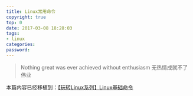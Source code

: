 ```yaml
---
title: Linux常用命令
copyright: true
top: 0
date: 2017-03-08 18:28:03
tags:
- linux
categories:
password:
---
```

<blockquote class="blockquote-center">Nothing great was ever achieved without enthusiasm
无热情成就不了伟业</blockquote>

本篇内容已经移植到：[【玩转Linux系列】Linux基础命令](https://thief.one/2017/08/08/1/)